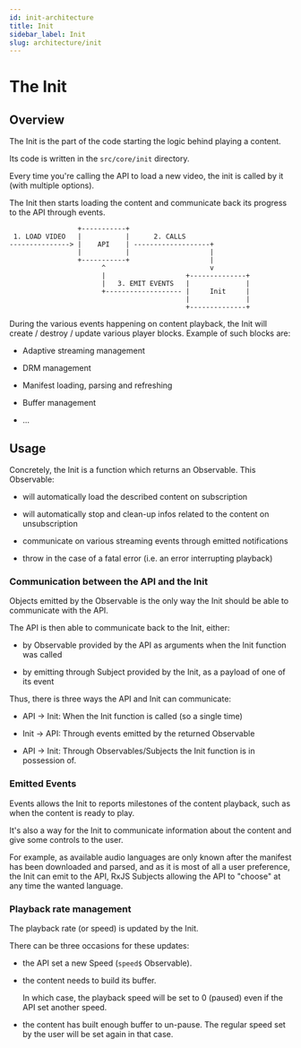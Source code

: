 ```yaml
---
id: init-architecture
title: Init
sidebar_label: Init
slug: architecture/init
---
```


# The Init

## Overview

The Init is the part of the code starting the logic behind playing a content.

Its code is written in the `src/core/init` directory.

Every time you're calling the API to load a new video, the init is called by it
(with multiple options).

The Init then starts loading the content and communicate back its progress to
the API through events.

```
                 +-----------+
 1. LOAD VIDEO   |           |      2. CALLS
---------------> |    API    | -------------------+
                 |           |                    |
                 +-----------+                    |
                       ^                          v
                       |                    +--------------+
                       |   3. EMIT EVENTS   |              |
                       +------------------- |     Init     |
                                            |              |
                                            +--------------+
```

During the various events happening on content playback, the Init will create /
destroy / update various player blocks. Example of such blocks are:

- Adaptive streaming management

- DRM management

- Manifest loading, parsing and refreshing

- Buffer management

- ...

## Usage

Concretely, the Init is a function which returns an Observable.
This Observable:

- will automatically load the described content on subscription

- will automatically stop and clean-up infos related to the content on
  unsubscription

- communicate on various streaming events through emitted notifications

- throw in the case of a fatal error (i.e. an error interrupting playback)

### Communication between the API and the Init

Objects emitted by the Observable is the only way the Init should be able to
communicate with the API.

The API is then able to communicate back to the Init, either:

- by Observable provided by the API as arguments when the Init function was
  called

- by emitting through Subject provided by the Init, as a payload of one of
  its event

Thus, there is three ways the API and Init can communicate:

- API -> Init: When the Init function is called (so a single time)

- Init -> API: Through events emitted by the returned Observable

- API -> Init: Through Observables/Subjects the Init function is in possession
  of.

### Emitted Events

Events allows the Init to reports milestones of the content playback, such as
when the content is ready to play.

It's also a way for the Init to communicate information about the content and
give some controls to the user.

For example, as available audio languages are only known after the manifest has
been downloaded and parsed, and as it is most of all a user preference, the
Init can emit to the API, RxJS Subjects allowing the API to "choose" at any
time the wanted language.

### Playback rate management

The playback rate (or speed) is updated by the Init.

There can be three occasions for these updates:

- the API set a new Speed (`speed$` Observable).

- the content needs to build its buffer.

  In which case, the playback speed will be set to 0 (paused) even if the
  API set another speed.

- the content has built enough buffer to un-pause.
  The regular speed set by the user will be set again in that case.
